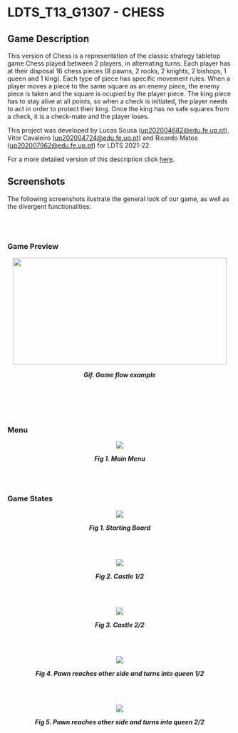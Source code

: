 # LDTS_T13_G1307 - CHESS

## Game Description

This version of Chess is a representation of the classic strategy tabletop game Chess played between 2 players, in alternating turns. Each player has at their disposal 16 chess pieces (8 pawns, 2 rooks, 2 knights, 2 bishops, 1 queen and 1 king). Each type of piece has specific movement rules. When a player moves a piece to the same square as an enemy piece, the enemy piece is taken and the square is ocupied by the player piece. The king piece has to stay alive at all points, so when a check is initiated, the player needs to act in order to protect their king. Once the king has no safe squares from a check, it is a check-mate and the player loses.

This project was developed by Lucas Sousa (up202004682@edu.fe.up.pt), Vitor Cavaleiro (up202004724@edu.fe.up.pt) and Ricardo Matos (up202007962@edu.fe.up.pt) for LDTS 2021-22.

For a more detailed version of this description click [here](./docs/README.md).

## Screenshots

The following screenshots ilustrate the general look of our game, as well as the divergent functionalities:

<br>
<br />

### Game Preview

<p align="center" justify="center">
  <img src="https://media.giphy.com/media/80aOD8QhMp4jU3faZt/giphy.gif" width="480" height="240" />
</p>
<p align="center">
  <b><i>Gif. Game flow example </i></b>
</p>  

<br>
<br />

<br>
<br />

### Menu

<p align="center" justify="center">
  <img src="docs/images/screenshots/menu1.jpg"/>
</p>
<p align="center">
  <b><i>Fig 1. Main Menu </i></b>
</p>  

<br>
<br />

### Game States

<p align="center" justify="center">
  <img src="docs/images/screenshots/initialboard.png"/>
</p>
<p align="center">
  <b><i>Fig 1. Starting Board </i></b>
</p>  

<br>
<br />


<p align="center" justify="center">
  <img src="docs/images/screenshots/castle1.jpg"/>
</p>
<p align="center">
  <b><i>Fig 2. Castle 1/2</i></b>
</p>  

<br>
<br />

<p align="center" justify="center">
  <img src="docs/images/screenshots/castle2.jpg"/>
</p>
<p align="center">
  <b><i>Fig 3. Castle 2/2</i></b>
</p>  

<br>
<br />

<p align="center" justify="center">
  <img src="docs/images/screenshots/endpawn1.jpg"/>
</p>
<p align="center">
  <b><i>Fig 4. Pawn reaches other side and turns into queen 1/2</i></b>
</p>  

<br>
<br />

<p align="center" justify="center">
  <img src="docs/images/screenshots/endpawn2.jpg"/>
</p>
<p align="center">
  <b><i>Fig 5. Pawn reaches other side and turns into queen 2/2</i></b>
</p>  

<br>
<br />
